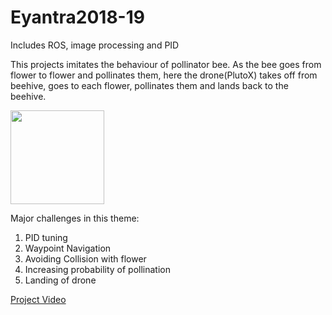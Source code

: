# Eyantra2018-19
Includes ROS, image processing and PID

This projects imitates the behaviour of pollinator bee. As the bee goes from flower to flower and pollinates them, here the drone(PlutoX) takes off from beehive, goes to each flower, pollinates them and lands back to the beehive.

<img src="https://github.com/sona-19/Eyantra2018-19/blob/master/2.jpeg" width="150">




Major challenges in this theme:

1. PID tuning
2. Waypoint Navigation
3. Avoiding Collision with flower
4. Increasing probability of pollination
5. Landing of drone


[Project Video](https://youtu.be/_y-xsZQv6v4)

